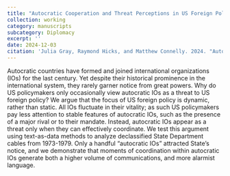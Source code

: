 ```yaml
---
title: "Autocratic Cooperation and Threat Perceptions in US Foreign Policy"
collection: working
category: manuscripts
subcategory: Diplomacy
excerpt: ''
date: 2024-12-03
citation: 'Julia Gray, Raymond Hicks, and Matthew Connelly. 2024. "Autocratic Cooperation and Threat Perceptions in US Foreign Policy"'
---
```


Autocratic countries have formed and joined international organizations (IOs) for the last century. Yet despite their historical prominence in the international system, they rarely garner notice from great powers. Why do US policymakers only occasionally view autocratic IOs as a threat to US foreign policy? We argue that the focus of US foreign policy is dynamic, rather than static. All IOs fluctuate in their vitality; as such US policymakers pay less attention to stable features of autocratic IOs, such as the presence of a major rival or to their mandate. Instead, autocratic IOs appear as a threat only when they can effectively coordinate. We test this argument using text-as-data methods to analyze declassified State Department cables from 1973-1979. Only a handful “autocratic IOs” attracted State’s notice, and we demonstrate that moments of coordination within autocratic IOs generate both a higher volume of communications, and more alarmist language.